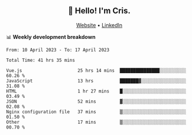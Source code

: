 
<h2 align="center">👋 Hello! I'm Cris.</h2>
<p align="center">
  <a href="https://www.criscunas.dev">Website</a> •
  <a href="https://www.linkedin.com/in/cristophercunas/">LinkedIn</a> 
</p>


📊 **Weekly development breakdown**
<!--START_SECTION:waka-->

```text
From: 10 April 2023 - To: 17 April 2023

Total Time: 41 hrs 35 mins

Vue.js                     25 hrs 14 mins  ███████████████░░░░░░░░░░   60.26 %
JavaScript                 13 hrs          ███████▓░░░░░░░░░░░░░░░░░   31.08 %
HTML                       1 hr 27 mins    █░░░░░░░░░░░░░░░░░░░░░░░░   03.49 %
JSON                       52 mins         ▓░░░░░░░░░░░░░░░░░░░░░░░░   02.08 %
Nginx configuration file   37 mins         ▒░░░░░░░░░░░░░░░░░░░░░░░░   01.50 %
Other                      17 mins         ▒░░░░░░░░░░░░░░░░░░░░░░░░   00.70 %
```

<!--END_SECTION:waka-->
